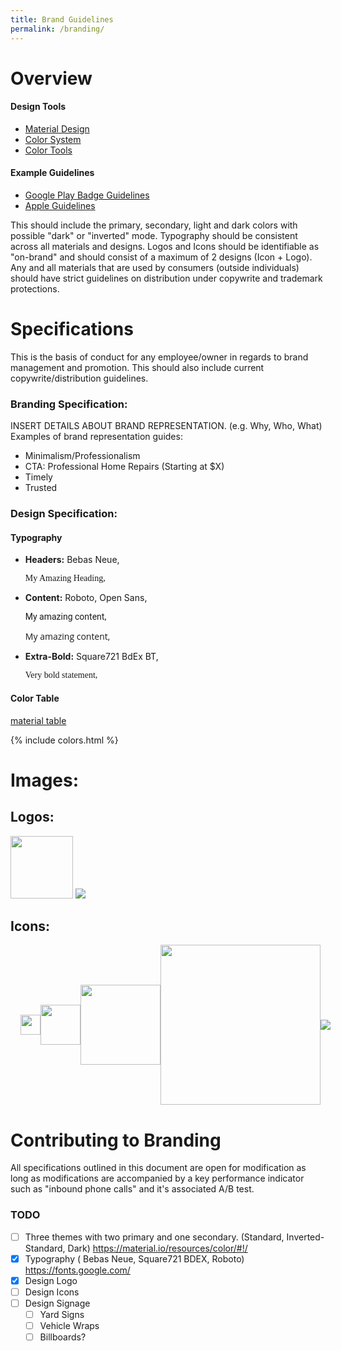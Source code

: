 ```yaml
---
title: Brand Guidelines
permalink: /branding/
---
```


# Overview

#### Design Tools
 - [Material Design](https://material.io/) 
 - [Color System](https://material.io/design/color/the-color-system.html)
 - [Color Tools](https://material.io/design/color/the-color-system.html#tools-for-picking-colors)
 
#### Example Guidelines
 - [Google Play Badge Guidelines](https://play.google.com/intl/en_us/badges/)
 - [Apple Guidelines](https://developer.apple.com/app-store/marketing/guidelines/)

This should include the primary, secondary, light and dark colors with possible "dark" or "inverted" mode. Typography 
should be consistent across all materials and designs. Logos and Icons should be identifiable as "on-brand" and should 
consist of a maximum of 2 designs (Icon + Logo). Any and all materials that are used by consumers (outside individuals) 
should have strict guidelines on distribution under copywrite and trademark protections.

# Specifications

This is the basis of conduct for any employee/owner in regards to brand management and promotion. This should also 
include current copywrite/distribution guidelines.

### Branding Specification:
INSERT DETAILS ABOUT BRAND REPRESENTATION. (e.g. Why, Who, What)
Examples of brand representation guides:
 - Minimalism/Professionalism
 - CTA: Professional Home Repairs (Starting at $X)
 - Timely
 - Trusted

### Design Specification:

#### Typography 

- **Headers:** Bebas Neue,
    
    <p style="font-family:Bebas Neue">My Amazing Heading,</p>

- **Content:** Roboto, Open Sans,
    
    <p style="font-family:Roboto">My amazing content,</p> 
    <p style="font-family:Open Sans">My amazing content,</p>

- **Extra-Bold:** Square721 BdEx BT, 
    
    <p style="font-family:Square721 BdEx BT">Very bold statement,</p>

#### Color Table
[material table](https://material.io/resources/color/#!/?view.left=0&view.right=1&primary.color=2a3783&secondary.color=c19b29&secondary.text.color=FFF)

{% include colors.html %}


					
# Images: 

## Logos:

<img height="100px" src="{{site.baseurl}}/assets/img/logo.png">
<img src="{{site.baseurl}}/assets/img/logo.png">

## Icons:

<div style="display: flex; align-items: center;">
<img height="16px" src="{{site.baseurl}}/assets/img/icon.png">
<img height="32px" src="{{site.baseurl}}/assets/img/icon.png">
<img height="64px" src="{{site.baseurl}}/assets/img/icon.png">
<img height="128px" src="{{site.baseurl}}/assets/img/icon.png">
<img height="256px" src="{{site.baseurl}}/assets/img/icon.png">
<img src="{{site.baseurl}}/assets/img/icon.png">
</div>


# Contributing to Branding

All specifications outlined in this document are open for modification as long as modifications are accompanied by a 
key performance indicator such as "inbound phone calls" and it's associated A/B test.  

### TODO
- [ ] Three themes with two primary and one secondary. (Standard, Inverted-Standard, Dark) https://material.io/resources/color/#!/
- [x] Typography ( Bebas Neue, Square721 BDEX, Roboto)
        https://fonts.google.com/
- [x] Design Logo
- [ ] Design Icons
- [ ] Design Signage
  - [ ] Yard Signs
  - [ ] Vehicle Wraps
  - [ ] Billboards?